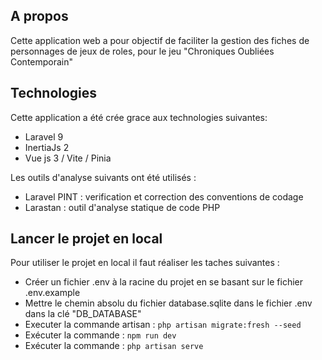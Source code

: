 ## A propos

Cette application web a pour objectif de faciliter la gestion des fiches de personnages de jeux de roles, pour le jeu "Chroniques Oubliées Contemporain"

## Technologies

Cette application a été crée grace aux technologies suivantes: 

- Laravel 9
- InertiaJs 2
- Vue js 3 / Vite / Pinia

Les outils d'analyse suivants ont été utilisés : 
- Laravel PINT : verification et correction des conventions de codage
- Larastan : outil d'analyse statique de code PHP

## Lancer le projet en local

Pour utiliser le projet en local il faut réaliser les taches suivantes : 

- Créer un fichier .env à la racine du projet en se basant sur le fichier .env.example
- Mettre le chemin absolu du fichier database.sqlite dans le fichier  .env dans la clé "DB_DATABASE"
- Executer la commande artisan : ``php artisan migrate:fresh --seed``
- Exécuter la commande : `npm run dev`
- Exécuter la commande : `php artisan serve`



